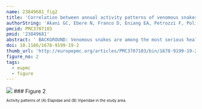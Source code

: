 ```yaml
---
name: 23849681_fig2
title: 'Correlation between annual activity patterns of venomous snakes and rural people in the Niger Delta, southern Nigeria.'
authorString: 'Akani GC, Ebere N, Franco D, Eniang EA, Petrozzi F, Politano E, Luiselli L.'
pmcid: PMC3707103
pmid: '23849681'
abstract: ' BACKGROUND: Venomous snakes are among the most serious health hazards for rural people in tropical regions of the world. Herein we compare the monthly activity patterns of eight venomous snake species (Elapidae and Viperidae) with those of rural people in the Niger Delta area of southern Nigeria, in order to identify the periods of highest potential risk for persons, and the human group actually at greater risk of snakebite. RESULTS: We documented that above-ground activity of all venomous snakes peaked in the wet season, and that high snake activity and high human activity were most highly correlated between April and August. In addition, we documented that women and teenagers were at relatively higher risk of encountering a venomous snake than adult males, despite they are less often in the field than men. CONCLUSIONS: Our results suggest that future programs devoted to mitigate the social and health effects of snakebites in the Niger Delta region should involve especially women and teenagers, with ad-hoc education projects if appropriate. We urge that international organizations working on social and health problems in the developing world, such as IRD, DFID, UNDP, should provide advice through specific programs targeted at especially these categories which have been highlighted in comparatively potential higher threat from snakebites than adult men.'
doi: 10.1186/1678-9199-19-2
thumb_url: 'http://europepmc.org/articles/PMC3707103/bin/1678-9199-19-2-2.gif'
figure_no: 2
tags:
  - eupmc
  - figure
---
```

<img src='http://europepmc.org/articles/PMC3707103/bin/1678-9199-19-2-2.jpg' style='max-height: 300px'>
### Figure 2
<p style='font-size: 10px;'>Activity patterns of (A) Elapidae and (B) Viperidae in the study area.</p>